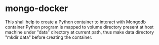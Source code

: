 # mongo-docker
This shall help to create a Python container to interact with Mongodb container
Python program is mapped to volume directory present at host machine under "data" directory at current path, thus make data directory "mkdir data" before creating the container.

